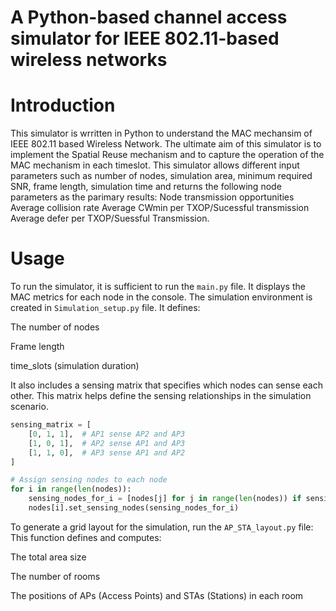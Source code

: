 # A Python-based channel access simulator for IEEE 802.11-based wireless networks

# Introduction

This simulator is wrritten in Python to understand the MAC mechansim of IEEE 802.11 based Wireless Network. The ultimate aim of this simulator is to implement the Spatial Reuse mechanism and to capture the operation of the MAC mechanism in each timeslot. This simulator allows different input parameters such as number of nodes, simulation area, minimum required SNR, frame length, simulation time and returns the following node parameters as the parimary results: 
Node transmission opportunities
Average collision rate 
Average CWmin per TXOP/Sucessful transmission
Average defer per TXOP/Suessful Transmission.

# Usage
To run the simulator, it is sufficient to run the `main.py` file. It displays the MAC metrics for each node in the console. The simulation environment is created in  `Simulation_setup.py` file. It defines:

The number of nodes

Frame length

time_slots (simulation duration)

It also includes a sensing matrix that specifies which nodes can sense each other. This matrix helps define the sensing relationships in the simulation scenario.


```python
sensing_matrix = [
    [0, 1, 1],  # AP1 sense AP2 and AP3
    [1, 0, 1],  # AP2 sense AP1 and AP3
    [1, 1, 0],  # AP3 sense AP1 and AP2
]

# Assign sensing nodes to each node
for i in range(len(nodes)):
    sensing_nodes_for_i = [nodes[j] for j in range(len(nodes)) if sensing_matrix[i][j] == 1]
    nodes[i].set_sensing_nodes(sensing_nodes_for_i)

```

To generate a grid layout for the simulation, run the `AP_STA_layout.py` file:
This function defines and computes:

The total area size

The number of rooms

The positions of APs (Access Points) and STAs (Stations) in each room





